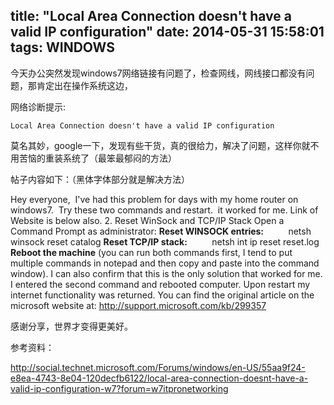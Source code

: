 title: "Local Area Connection doesn't have a valid IP configuration"
date: 2014-05-31 15:58:01
tags: WINDOWS
---

今天办公突然发现windows7网络链接有问题了，检查网线，网线接口都没有问题，那肯定出在操作系统这边，

网络诊断提示:

```
Local Area Connection doesn't have a valid IP configuration
```

莫名其妙，google一下，发现有些干货，真的很给力，解决了问题，这样你就不用苦恼的重装系统了（最笨最郁闷的方法）

帖子内容如下：（黑体字体部分就是解决方法）

Hey everyone,  I've had this problem for days with my home router on windows7.  Try these two commands and restart.  it worked for me.
Link of Website is below also.
2. Reset WinSock and TCP/IP Stack
Open a Command Prompt as administrator:
**Reset WINSOCK entries:** 
         netsh winsock reset catalog
**Reset TCP/IP stack:**
         netsh int ip reset reset.log
**Reboot the machine**
(you can run both commands first, I tend to put multiple commands in notepad and then copy and paste into the command window).
I can also confirm that this is the only solution that worked for me. I entered the second command and rebooted computer. Upon restart my internet functionality was returned.
You can find the original article on the microsoft website at: http://support.microsoft.com/kb/299357

感谢分享，世界才变得更美好。

参考资料：

http://social.technet.microsoft.com/Forums/windows/en-US/55aa9f24-e8ea-4743-8e04-120decfb6122/local-area-connection-doesnt-have-a-valid-ip-configuration-w7?forum=w7itpronetworking                                   